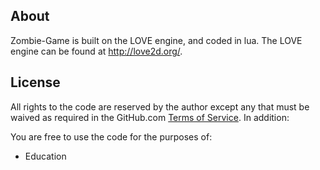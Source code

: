 About
-----

Zombie-Game is built on the LOVE engine, and coded in lua.
The LOVE engine can be found at http://love2d.org/.

License 
-------

All rights to the code are reserved by the author except any that must be waived as required in the GitHub.com [Terms of Service](http://help.github.com/terms-of-service/). In addition:

You are free to use the code for the purposes of:

* Education
